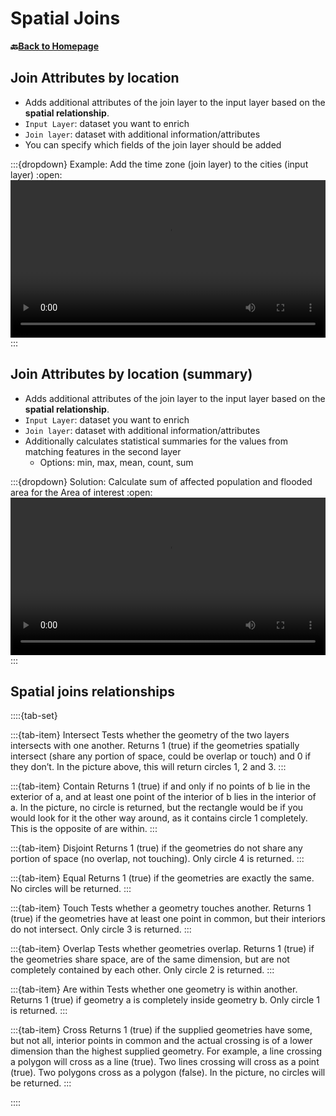 # Spatial Joins


__🔙[Back to Homepage](/content/intro.md)__


## Join Attributes by location

- Adds additional attributes of the join layer to the input layer based on the __spatial relationship__.
- `Input Layer`: dataset you want to enrich
- `Join layer`: dataset with additional information/attributes
- You can specify which fields of the join layer should be added

:::{dropdown} Example: Add the time zone (join layer) to the cities (input layer)
:open:
<video width="100%" controls src="https://github.com/GIScience/gis-training-resource-center/raw/main/fig/en_qgis_spatial_join_wiki.mp4"></video>
:::

## Join Attributes by location (summary)
- Adds additional attributes of the join layer to the input layer based on the __spatial relationship__.
- `Input Layer`: dataset you want to enrich
- `Join layer`: dataset with additional information/attributes
- Additionally calculates statistical summaries for the values from matching features in the second layer
    - Options: min, max, mean, count, sum

:::{dropdown} Solution: Calculate sum of affected population and flooded area for the Area of interest
:open:
<video width="100%" controls src="https://github.com/GIScience/gis-training-resource-center/raw/main/fig/en_exercise_spatial_join.mp4"></video>
:::

## Spatial joins relationships

::::{tab-set}

:::{tab-item} Intersect
Tests whether the geometry of the two layers intersects with one another. Returns 1 (true) if the geometries spatially intersect (share any portion of space, could be overlap or touch) and 0 if they don’t. In the picture above, this will return circles 1, 2 and 3.
:::

:::{tab-item} Contain
Returns 1 (true) if and only if no points of b lie in the exterior of a, and at least one point of the interior of b lies in the interior of a. In the picture, no circle is returned, but the rectangle would be if you would look for it the other way around, as it contains circle 1 completely. This is the opposite of are within.
:::

:::{tab-item} Disjoint
Returns 1 (true) if the geometries do not share any portion of space (no overlap, not touching). Only circle 4 is returned.
:::

:::{tab-item} Equal
Returns 1 (true) if the geometries are exactly the same. No circles will be returned.
:::

:::{tab-item} Touch
Tests whether a geometry touches another. Returns 1 (true) if the geometries have at least one point in common, but their interiors do not intersect. Only circle 3 is returned.
:::

:::{tab-item} Overlap
Tests whether geometries overlap. Returns 1 (true) if the geometries share space, are of the same dimension, but are not completely contained by each other. Only circle 2 is returned.
:::

:::{tab-item} Are within
Tests whether one geometry is within another. Returns 1 (true) if geometry a is completely inside geometry b. Only circle 1 is returned.
:::

:::{tab-item} Cross
Returns 1 (true) if the supplied geometries have some, but not all, interior points in common and the actual crossing is of a lower dimension than the highest supplied geometry. For example, a line crossing a polygon will cross as a line (true). Two lines crossing will cross as a point (true). Two polygons cross as a polygon (false). In the picture, no circles will be returned.
:::

::::